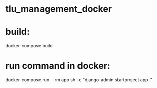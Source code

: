 # tlu_management_docker

# build:

docker-compose build

# run command in docker:

docker-compose run --rm app sh -c "django-admin startproject app ."
